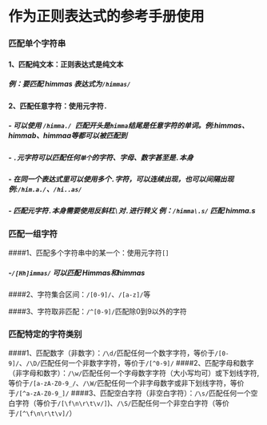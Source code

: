 
# 作为正则表达式的参考手册使用

### 匹配单个字符串
#### 1、匹配纯文本：正则表达式是纯文本
##### 例：要匹配 himmas 表达式为`/himmas/`

#### 2、匹配任意字符：使用元字符`.`
##### - 可以使用 `/himma./ `匹配开头是`himma`结尾是任意字符的单词。例:himmas、himmab、himmaa等都可以被匹配到
##### - `.`元字符可以匹配任何`单个`的字符、字母、数字甚至是`.`本身
##### - 在同一个表达式里可以使用多个`.`字符，可以连续出现，也可以间隔出现  例:`/him.a./`、`/hi..as/`
##### - 匹配元字符`.`本身需要使用反斜杠`\`对`.`进行转义   例：`/himma\.s/` 匹配  himma.s

### 匹配一组字符
####1、匹配多个字符串中的某一个：使用元字符`[]`
##### -`/[Hh]immas/`  可以匹配  Himmas和himmas

####2、字符集合区间：`/[0-9]/`、`/[a-z]/`等

####3、字符取非匹配：`/^[0-9]/`匹配除0到9以外的字符

### 匹配特定的字符类别
####1、匹配数字（非数字）：`/\d/`匹配任何一个数字字符，等价于`/[0-9]/`、`/\D/`匹配任何一个非数字字符，等价于`/[^0-9]/`
####2、匹配字母和数字（非字母和数字）：`/\w/`匹配任何一个字母数字字符（大小写均可）或下划线字符,等价于`/[a-zA-Z0-9_/`、`/\W/`匹配任何一个非字母数字或非下划线字符，等价于`/[^a-zA-Z0-9_]/`
####3、匹配空白字符（非空白字符）：`/\s/`匹配任何一个空白字符（等价于`/[\f\n\r\t\v/]`)、`/\S/`匹配任何一个非空白字符（等价于`/[^\f\n\r\t\v]/`）
